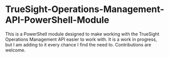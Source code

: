 # TrueSight-Operations-Management-API-PowerShell-Module
This is a PowerShell module designed to make working with the TrueSight Operations Management API easier to work with. It is a work in progress, but I am adding to it every chance I find the need to. Contributions are welcome.
